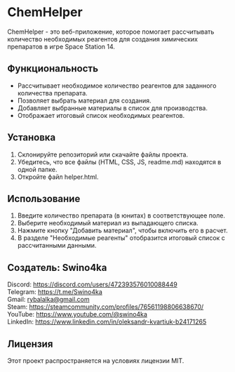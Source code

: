 # ChemHelper
ChemHelper - это веб-приложение, которое помогает рассчитывать количество необходимых реагентов для создания химических препаратов в игре Space Station 14.

## Функциональность

- Рассчитывает необходимое количество реагентов для заданного количества препарата.
- Позволяет выбрать материал для создания.
- Добавляет выбранные материалы в список для производства.
- Отображает итоговый список необходимых реагентов.

## Установка

1. Склонируйте репозиторий или скачайте файлы проекта.
2. Убедитесь, что все файлы (HTML, CSS, JS, readme.md) находятся в одной папке.
3. Откройте файл helper.html.

## Использование

1. Введите количество препарата (в юнитах) в соответствующее поле.
2. Выберите необходимый материал из выпадающего списка.
3. Нажмите кнопку "Добавить материал", чтобы включить его в расчет.
4. В разделе "Необходимые реагенты" отобразится итоговый список с рассчитанными данными.

## Создатель: Swino4ka

Discord: https://discord.com/users/472393576010088449  
Telegram: https://t.me/Swino4ka  
Gmail: rybalalka@gmail.com  
Steam: https://steamcommunity.com/profiles/76561198806638670/  
YouTube: https://www.youtube.com/@swino4ka  
LinkedIn: https://www.linkedin.com/in/oleksandr-kvartiuk-b24171265  

## Лицензия

Этот проект распространяется на условиях лицензии MIT.
